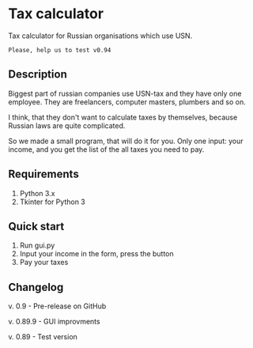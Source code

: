 # Tax calculator
Tax calculator for Russian organisations which use USN.

`Please, help us to test v0.94` 
## Description
Biggest part of russian companies use USN-tax and they have only one employee. They are freelancers, computer masters, plumbers and so on.

I think, that they don't want to calculate taxes by themselves, because Russian laws are quite complicated.

So we made a small program, that will do it for you. Only one input: your income, and you get the list of the all taxes you need to pay.
## Requirements
1. Python 3.x
2. Tkinter for Python 3
## Quick start
1. Run gui.py
2. Input your income in the form, press the button
3. Pay your taxes

## Changelog
v. 0.9 - Pre-release on GitHub

v. 0.89.9 - GUI improvments

v. 0.89 - Test version
